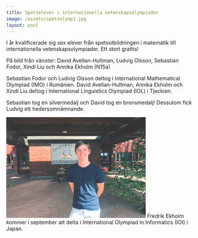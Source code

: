 ```yaml
---
title: Spetselever i internationella vetenskapsolympiader
image: /assets/spetsolymp1.jpg
layout: post
---
```

I år kvalificerade sig sex elever från spetsutbildningen i matematik till internationella vetenskapsolympiader. Ett stort grattis!

På bild från vänster: David Avellan-Hultman, Ludvig Olsson, Sebastian Fodor, Xindi Liu och Annika Ekholm (N15a)

Sebastian Fodor och Ludvig Olsson deltog i International Mathematical Olympiad (IMO) i Rumänien. David Avellan-Hultman, Annika Ekholm och Xindi Liu deltog i International Linguistics Olympiad (IOL) i Tjeckien. 

Sebastian tog en silvermedalj och David tog en bronsmedalj! Dessutom fick Ludvig ett hedersomnämnande.


<img src="/assets/spetsolymp2.png" alt="spetsolymp" width="374" height="271">
Fredrik Ekholm kommer i september att delta i International Olympiad in Informatics (IOI) i Japan.



